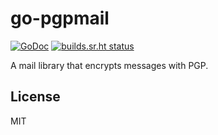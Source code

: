 # go-pgpmail

[![GoDoc](https://godoc.org/github.com/emersion/go-pgpmail?status.svg)](https://godoc.org/github.com/emersion/go-pgpmail)
[![builds.sr.ht status](https://builds.sr.ht/~emersion/go-pgpmail/commits.svg)](https://builds.sr.ht/~emersion/go-pgpmail/commits?)

A mail library that encrypts messages with PGP.

## License

MIT
